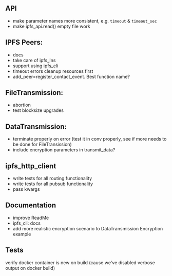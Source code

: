 ## API
- make parameter names more consistent, e.g. `timeout` & `timeout_sec`
- make ipfs_api.read() empty file work

## IPFS Peers:
- docs
- take care of ipfs_lns
- support using ipfs_cli
- timeout errors cleanup resources first
- add_peer=register_contact_event. Best function name?

## FileTransmission:
- abortion
- test blocksize upgrades

## DataTransmission:
- terminate properly on error (test it in conv properly, see if more needs to be done for FileTransission)
- include encryption parameters in transmit_data?


## ipfs_http_client
- write tests for all routing functionality
- write tests for all pubsub functionality
- pass kwargs

## Documentation
- improve ReadMe
- ipfs_cli: docs
- add more realistic encryption scenario to DataTransmission Encryption example


## Tests
verify docker container is new on build (cause we've disabled verbose output on docker build)

